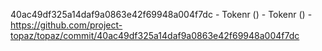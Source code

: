 40ac49df325a14daf9a0863e42f69948a004f7dc - Tokenr () - Tokenr () - https://github.com/project-topaz/topaz/commit/40ac49df325a14daf9a0863e42f69948a004f7dc
